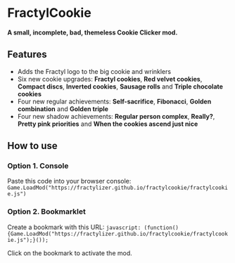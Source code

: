 # FractylCookie
**A small, incomplete, bad, themeless Cookie Clicker mod.**
## Features
- Adds the Fractyl logo to the big cookie and wrinklers
- Six new cookie upgrades: **Fractyl cookies**, **Red velvet cookies**, **Compact discs**, **Inverted cookies**, **Sausage rolls** and **Triple chocolate cookies**
- Four new regular achievements: **Self-sacrifice**, **Fibonacci**, **Golden combination** and **Golden triple**
- Four new shadow achievements: **Regular person complex**, **Really?**, **Pretty pink priorities** and **When the cookies ascend just nice**
## How to use
### Option 1. Console
Paste this code into your browser console: `Game.LoadMod("https://fractylizer.github.io/fractylcookie/fractylcookie.js")`
### Option 2. Bookmarklet
Create a bookmark with this URL: `javascript: (function(){Game.LoadMod("https://fractylizer.github.io/fractylcookie/fractylcookie.js");}());`

Click on the bookmark to activate the mod.
